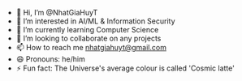 - 👋 Hi, I’m @NhatGiaHuyT
- 👀 I’m interested in AI/ML & Information Security
- 🌱 I’m currently learning Computer Science
- 💞️ I’m looking to collaborate on any projects
- 📫 How to reach me nhatgiahuyt@gmail.com
- 😄 Pronouns: he/him
- ⚡ Fun fact: The Universe's average colour is called 'Cosmic latte'

<!---
NhatGiaHuyT/NhatGiaHuyT is a ✨ special ✨ repository because its `README.md` (this file) appears on your GitHub profile.
You can click the Preview link to take a look at your changes.
--->
